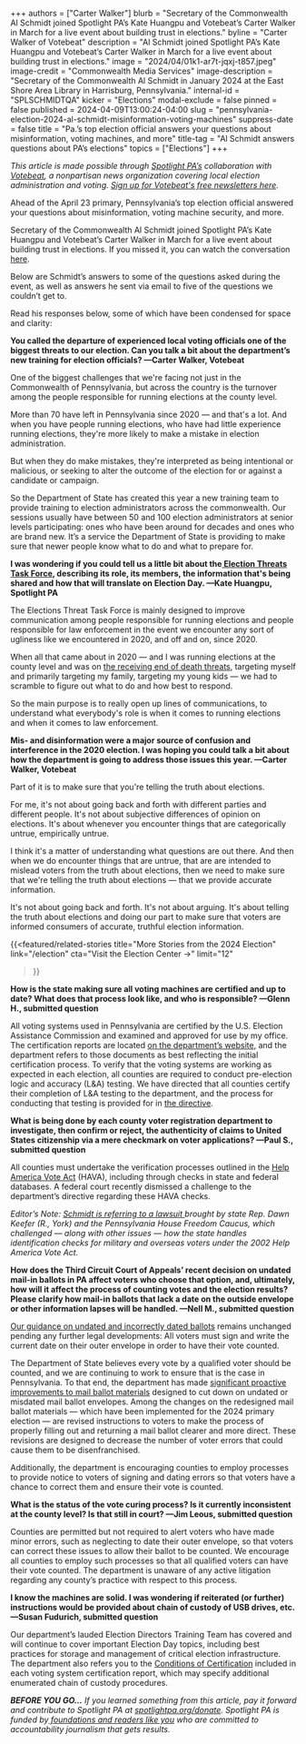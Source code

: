 +++
authors = ["Carter Walker"]
blurb = "Secretary of the Commonwealth Al Schmidt joined Spotlight PA’s Kate Huangpu and Votebeat’s Carter Walker in March for a live event about building trust in elections."
byline = "Carter Walker of Votebeat"
description = "Al Schmidt joined Spotlight PA’s Kate Huangpu and Votebeat’s Carter Walker in March for a live event about building trust in elections."
image = "2024/04/01k1-ar7t-jqxj-t857.jpeg"
image-credit = "Commonwealth Media Services"
image-description = "Secretary of the Commonwealth Al Schmidt in January 2024 at the East Shore Area Library in Harrisburg, Pennsylvania."
internal-id = "SPLSCHMIDTQA"
kicker = "Elections"
modal-exclude = false
pinned = false
published = 2024-04-09T13:00:24-04:00
slug = "pennsylvania-election-2024-al-schmidt-misinformation-voting-machines"
suppress-date = false
title = "Pa.’s top election official answers your questions about misinformation, voting machines, and more"
title-tag = "Al Schmidt answers questions about PA’s elections"
topics = ["Elections"]
+++

<em>This article is made possible through </em><a href="https://www.spotlightpa.org/"><em>Spotlight PA’s</em></a><em> collaboration with </em><a href="https://www.votebeat.org/"><em>Votebeat</em></a><em>, a nonpartisan news organization covering local election administration and voting. </em><a href="https://www.votebeat.org/newsletters/"><em>Sign up for Votebeat&#39;s free newsletters here</em></a><em>.</em>

Ahead of the April 23 primary, Pennsylvania’s top election official answered your questions about misinformation, voting machine security, and more.

Secretary of the Commonwealth Al Schmidt joined Spotlight PA’s Kate Huangpu and Votebeat’s Carter Walker in March for a live event about building trust in elections. If you missed it, you can watch the conversation <a href="https://www.spotlightpa.org/news/2024/03/pennsylvania-elections-2024-al-schmidt-election-security-disinformation-event/">here</a>.

Below are Schmidt’s answers to some of the questions asked during the event, as well as answers he sent via email to five of the questions we couldn’t get to.

Read his responses below, some of which have been condensed for space and clarity:

<script src="https://www.spotlightpa.org/embed.js" async></script><div data-spl-embed-version="1" data-spl-src="https://www.spotlightpa.org/embeds/newsletter/"></div>

<strong>You called the departure of experienced local voting officials one of the biggest threats to our election. Can you talk a bit about the department’s new training for election officials? —Carter Walker, Votebeat</strong>

One of the biggest challenges that we&#39;re facing not just in the Commonwealth of Pennsylvania, but across the country is the turnover among the people responsible for running elections at the county level.

More than 70 have left in Pennsylvania since 2020 — and that&#39;s a lot. And when you have people running elections, who have had little experience running elections, they&#39;re more likely to make a mistake in election administration.

But when they do make mistakes, they&#39;re interpreted as being intentional or malicious, or seeking to alter the outcome of the election for or against a candidate or campaign.

So the Department of State has created this year a new training team to provide training to election administrators across the commonwealth. Our sessions usually have between 50 and 100 election administrators at senior levels participating: ones who have been around for decades and ones who are brand new. It’s a service the Department of State is providing to make sure that newer people know what to do and what to prepare for.

<strong>I was wondering if you could tell us a little bit about the</strong><a href="https://web.archive.org/20240301063737/https://www.governor.pa.gov/newsroom/governor-shapiro-launches-pennsylvania-election-threats-task-force-to-ensure-safe-secure-free-fair-election-this-november/"><strong> Election Threats Task Force</strong></a><strong>, describing its role, its members, the information that&#39;s being shared and how that will translate on Election Day. —Kate Huangpu, Spotlight PA</strong>

The Elections Threat Task Force is mainly designed to improve communication among people responsible for running elections and people responsible for law enforcement in the event we encounter any sort of ugliness like we encountered in 2020, and off and on, since 2020.

When all that came about in 2020 — and I was running elections at the county level and was on <a href="https://6abc.com/al-schmidt-testimony-philadelphia-city-commissioner-january-6-insurrection-capitol-attack/11955093/">the receiving end of death threats</a>, targeting myself and primarily targeting my family, targeting my young kids — we had to scramble to figure out what to do and how best to respond.

So the main purpose is to really open up lines of communications, to understand what everybody&#39;s role is when it comes to running elections and when it comes to law enforcement.

<strong>Mis- and disinformation were a major source of confusion and interference in the 2020 election. I was hoping you could talk a bit about how the department is going to address those issues this year. —Carter Walker, Votebeat</strong>

Part of it is to make sure that you&#39;re telling the truth about elections.

For me, it&#39;s not about going back and forth with different parties and different people. It&#39;s not about subjective differences of opinion on elections. It&#39;s about whenever you encounter things that are categorically untrue, empirically untrue.

I think it&#39;s a matter of understanding what questions are out there. And then when we do encounter things that are untrue, that are are intended to mislead voters from the truth about elections, then we need to make sure that we&#39;re telling the truth about elections — that we provide accurate information.

It&#39;s not about going back and forth. It&#39;s not about arguing. It&#39;s about telling the truth about elections and doing our part to make sure that voters are informed consumers of accurate, truthful election information.

{{<featured/related-stories 
  title="More Stories from the 2024 Election" 
  link="/election"
  cta="Visit the Election Center →"
  limit="12"
>}}

<strong>How is the state making sure all voting machines are certified and up to date? What does that process look like, and who is responsible? —Glenn H., submitted question</strong>

All voting systems used in Pennsylvania are certified by the U.S. Election Assistance Commission and examined and approved for use by my office. The certification reports are located <a href="https://www.dos.pa.gov/VotingElections/OtherServicesEvents/Pages/Voting-Systems.aspx">on the department’s website</a>, and the department refers to those documents as best reflecting the initial certification process. To verify that the voting systems are working as expected in each election, all counties are required to conduct pre-election logic and accuracy (L&amp;A) testing. We have directed that all counties certify their completion of L&amp;A testing to the department, and the process for conducting that testing is provided for in <a href="https://www.dos.pa.gov/VotingElections/OtherServicesEvents/Documents/2024-Directive-on-Logic-Accuracy-Testing-3.0.pdf">the directive</a>.

<strong>What is being done by each county voter registration department to investigate, then confirm or reject, the authenticity of claims to United States citizenship via a mere checkmark on voter applications? —Paul S., submitted question</strong>

All counties must undertake the verification processes outlined in the <a href="https://www.congress.gov/107/plaws/publ252/PLAW-107publ252.pdf">Help America Vote Act</a> (HAVA), including through checks in state and federal databases. A federal court recently dismissed a challenge to the department’s directive regarding these HAVA checks.

<em>Editor’s Note: </em><a href="https://penncapital-star.com/briefs/court-dismisses-pa-freedom-caucus-lawsuit-challenging-automatic-voter-registration/"><em>Schmidt is referring to a lawsuit </em></a><em>brought by state Rep. Dawn Keefer (R., York) and the Pennsylvania House Freedom Caucus, which challenged — along with other issues — how the state handles identification checks for military and overseas voters under the 2002 Help America Vote Act.</em>

<strong>How does the Third Circuit Court of Appeals’ recent decision on undated mail-in ballots in PA affect voters who choose that option, and, ultimately, how will it affect the process of counting votes and the election results? Please clarify how mail-in ballots that lack a date on the outside envelope or other information lapses will be handled. —Nell M., submitted question</strong>

<a href="https://www.dos.pa.gov/VotingElections/OtherServicesEvents/Documents/2023-04-03-Examination-Absentee-Mail-In-Ballot-Return-Envelopes-4.0.pdf">Our guidance on undated and incorrectly dated ballots</a> remains unchanged pending any further legal developments: All voters must sign and write the current date on their outer envelope in order to have their vote counted.

The Department of State believes every vote by a qualified voter should be counted, and we are continuing to work to ensure that is the case in Pennsylvania. To that end, the department has made <a href="https://www.media.pa.gov/pages/state-details.aspx?newsid=584">significant proactive improvements to mail ballot materials</a> designed to cut down on undated or misdated mail ballot envelopes. Among the changes on the redesigned mail ballot materials — which have been implemented for the 2024 primary election — are revised instructions to voters to make the process of properly filling out and returning a mail ballot clearer and more direct. These revisions are designed to decrease the number of voter errors that could cause them to be disenfranchised.

Additionally, the department is encouraging counties to employ processes to provide notice to voters of signing and dating errors so that voters have a chance to correct them and ensure their vote is counted.

<strong>What is the status of the vote curing process? Is it currently inconsistent at the county level? Is that still in court? —Jim Leous, submitted question</strong>

Counties are permitted but not required to alert voters who have made minor errors, such as neglecting to date their outer envelope, so that voters can correct these issues to allow their ballot to be counted. We encourage all counties to employ such processes so that all qualified voters can have their vote counted. The department is unaware of any active litigation regarding any county’s practice with respect to this process.

<script src="https://www.spotlightpa.org/embed.js" async></script><div data-spl-embed-version="1" data-spl-src="https://www.spotlightpa.org/embeds/donate/"></div>

<strong>I know the machines are solid. I was wondering if reiterated (or further) instructions would be provided about chain of custody of USB drives, etc. —Susan Fudurich, submitted question</strong>

Our department’s lauded Election Directors Training Team has covered and will continue to cover important Election Day topics, including best practices for storage and management of critical election infrastructure. The department also refers you to the <a href="https://www.dos.pa.gov/VotingElections/Documents/Voting%20Systems/ClearBallot/ClearVote-20-Secretarys-certification.pdf">Conditions of Certification</a> included in each voting system certification report, which may specify additional enumerated chain of custody procedures.

<strong><em>BEFORE YOU GO…</em></strong><em> If you learned something from this article, pay it forward and contribute to Spotlight PA at </em><a href="http://spotlightpa.org/donate"><em>spotlightpa.org/donate</em></a><em>. Spotlight PA is funded by</em><a href="https://www.spotlightpa.org/support"><em> foundations and readers like you</em></a><em> who are committed to accountability journalism that gets results.</em>

